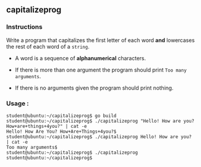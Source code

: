 ## capitalizeprog

### Instructions

Write a program that capitalizes the first letter of each word **and** lowercases the rest of each word of a `string`.

- A word is a sequence of **alphanumerical** characters.

- If there is more than one argument the program should print `Too many arguments`.

- If there is no arguments given the program should print nothing.

### Usage :

```console
student@ubuntu:~/capitalizeprog$ go build
student@ubuntu:~/capitalizeprog$ ./capitalizeprog "Hello! How are you? How+are+things+4you?" | cat -e
Hello! How Are You? How+Are+Things+4you?$
student@ubuntu:~/capitalizeprog$ ./capitalizeprog Hello! How are you? | cat -e
Too many arguments$
student@ubuntu:~/capitalizeprog$ ./capitalizeprog
student@ubuntu:~/capitalizeprog$
```
